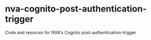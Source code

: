 # nva-cognito-post-authentication-trigger

Code and resurces for NVA's Cognito post-authentication-trigger 